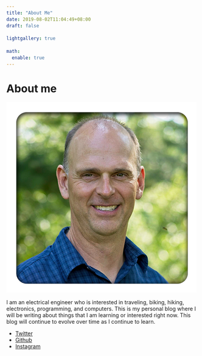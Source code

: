 ```yaml
---
title: "About Me"
date: 2019-08-02T11:04:49+08:00
draft: false

lightgallery: true

math:
  enable: true
---
```


# About me

![Headshot](headshot.png)

I am an electrical engineer who is interested in traveling, biking, hiking, electronics, programming, and computers. This is my personal blog where I will be writing about things that I am learning or interested right now. This blog will continue to evolve over time as I continue to learn.

- [Twitter](https://twitter.com/karlsjohnson)
- [Github](https://github.com/karlsjohnson)
- [Instagram](https://www.instagram.com/karlsjohnson/)
